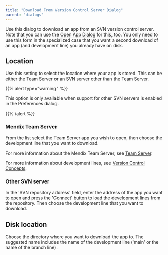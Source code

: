 ```yaml
---
title: "Download From Version Control Server Dialog"
parent: "dialogs"
---
```

Use this dialog to download an app from an SVN version control server. Note that you can use the [Open App Dialog](open-app-dialog) for this, too. You only need to use this form in the specialized case that you want a second download of an app (and development line) you already have on disk.

## Location

Use this setting to select the location where your app is stored. This can be either the Team Server or an SVN server other than the Team Server.

{{% alert type="warning" %}}

This option is only available when support for other SVN servers is enabled in the Preferences dialog.

{{% /alert %}}

### Mendix Team Server

From the list select the Team Server app you wish to open, then choose the development line that you want to download.

For more information about the Mendix Team Server, see [Team Server](team-server).

For more information about development lines, see [Version Control Concepts](version-control-concepts).

### Other SVN server

In the 'SVN repository address' field, enter the address of the app you want to open and press the 'Connect' button to load the development lines from the repository. Then choose the development line that you want to download.

## Disk location

Choose the directory where you want to download the app to. The suggested name includes the name of the development line ('main' or the name of the branch line).
